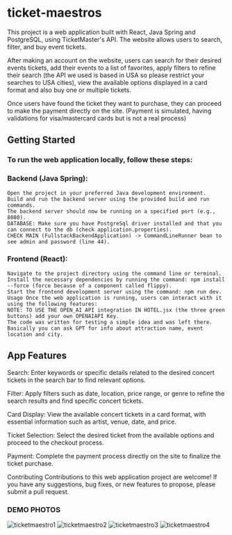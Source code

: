 # ticket-maestros

This project is a web application built with React, Java Spring and PostgreSQL, using TicketMaster's API. The website allows users to search, filter, and buy event tickets.

 After making an account on the website, users can search for their desired events tickets, add their events to a list of favorites, apply filters to refine their search (the API we used is based in USA so please restrict your searches to USA cities), view the available options displayed in a card format and also buy one or multiple tickets.
 
 Once users have found the ticket they want to purchase, they can proceed to make the payment directly on the site. (Payment is simulated, having validations for visa/mastercard cards but is not a real process)

## Getting Started
### To run the web application locally, follow these steps:


###  Backend (Java Spring): 

    Open the project in your preferred Java development environment.
    Build and run the backend server using the provided build and run commands.
    The backend server should now be running on a specified port (e.g., 8080).
    DATABASE: Make sure you have PostgreSql driver installed and that you can connect to the db (check application.properties).
    CHECK MAIN (FullstackBackendApplication) -> CommandLineRunner bean to see admin and password (line 44).
     
###   Frontend (React):
    Navigate to the project directory using the command line or terminal. 
    Install the necessary dependencies by running the command: npm install --force (force because of a component called flippy).
    Start the frontend development server using the command: npm run dev.     
    Usage Once the web application is running, users can interact with it using the following features:
    NOTE: TO USE THE OPEN_AI API integration IN HOTEL.jsx (the three green buttons) add your own OPENAIAPI Key. 
    The code was written for testing a simple idea and was left there. Basically you can ask GPT for info about attraction name, event location and city.

## App Features   

Search: Enter keywords or specific details related to the desired concert tickets in the search bar to find relevant options. 

Filter: Apply filters such as date, location, price range, or genre to refine the search results and find specific concert tickets. 

Card Display: View the available concert tickets in a card format, with essential information such as artist, venue, date, and price. 

Ticket Selection: Select the desired ticket from the available options and proceed to the checkout process.

Payment: Complete the payment process directly on the site to finalize the ticket purchase.

Contributing Contributions to this web application project are welcome! If you have any suggestions, bug fixes, or new features to propose, please submit a pull request.

### DEMO PHOTOS

![ticketmaestro1](https://github.com/RaoulGrn/ticket-maestros/assets/108396853/2dddf08a-943c-49f5-adcf-2fdff43d43c9)
![ticketmaestro2](https://github.com/RaoulGrn/ticket-maestros/assets/108396853/cb575ee4-24bc-409d-8f3f-40b885448f13)
![ticketmaestro3](https://github.com/RaoulGrn/ticket-maestros/assets/108396853/774a2d9f-3a37-42fd-be3a-b37ac56a1910)
![ticketmaestro4](https://github.com/RaoulGrn/ticket-maestros/assets/108396853/38a0c5f5-0c7a-48fa-a659-34b1528066ed)



